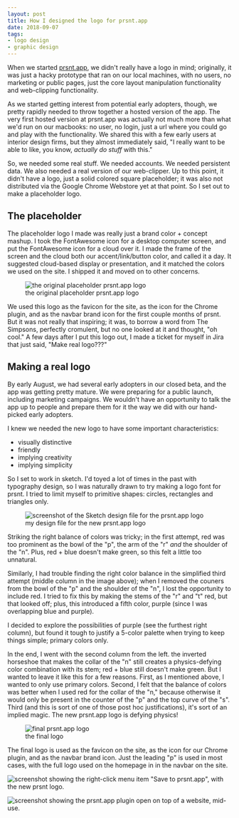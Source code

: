 ```yaml
---
layout: post
title: How I designed the logo for prsnt.app
date: 2018-09-07
tags:
- logo design
- graphic design
---
```


When we started <a href="https://prsnt.app" target="_blank">prsnt.app</a>, we didn't really have a logo in mind; originally, it was just a hacky prototype that ran on our local machines, with no users, no marketing or public pages, just the core layout manipulation functionality and web-clipping functionality.

As we started getting interest from potential early adopters, though, we pretty rapidly needed to throw together a hosted version of the app. The very first hosted version at prsnt.app was actually not much more than what we'd run on our macbooks: no user, no login, just a url where you could go and play with the functionality. We shared this with a few early users at interior design firms, but they almost immediately said, "I really want to be able to like, you know, _actually do stuff_ with this."

So, we needed some real stuff. We needed accounts. We needed persistent data. We also needed a real version of our web-clipper. Up to this point, it didn't have a logo, just a solid colored square placeholder; it was also not distributed via the Google Chrome Webstore yet at that point. So I set out to make a placeholder logo.

## The placeholder

The placeholder logo I made was really just a brand color + concept mashup. I took the FontAwesome icon for a desktop computer screen, and put the FontAwesome icon for a cloud over it. I made the frame of the screen and the cloud both our accent/link/button color, and called it a day. It suggested cloud-based display or presentation, and it matched the colors we used on the site. I shipped it and moved on to other concerns.

<figure>
  <img src="{{site.baseurl}}/images/2018/09/07/placeholder.jpg" alt="the original placeholder prsnt.app logo" />
  <figcaption>the original placeholder prsnt.app logo</figcaption>
</figure>

We used this logo as the favicon for the site, as the icon for the Chrome plugin, and as the navbar brand icon for the first couple months of prsnt. But it was not really that inspiring; it was, to borrow a word from The Simpsons, perfectly cromulent, but no one looked at it and thought, "oh cool." A few days after I put this logo out, I made a ticket for myself in Jira that just said, "Make real logo???"

## Making a real logo

By early August, we had several early adopters in our closed beta, and the app was getting pretty mature. We were preparing for a public launch, including marketing campaigns. We wouldn't have an opportunity to talk the app up to people and prepare them for it the way we did with our hand-picked early adopters. 

I knew we needed the new logo to have some important characteristics: 

* visually distinctive
* friendly
* implying creativity
* implying simplicity

So I set to work in sketch. I'd toyed a lot of times in the past with typography design, so I was naturally drawn to try making a logo font for prsnt. I tried to limit myself to primitive shapes: circles, rectangles and triangles only.

<figure>
  <img src="{{site.baseurl}}/images/2018/09/07/logo-design-process.jpg" alt="screenshot of the Sketch design file for the prsnt.app logo" />
  <figcaption>my design file for the new prsnt.app logo</figcaption>
</figure>

Striking the right balance of colors was tricky; in the first attempt, red was too prominent as the bowl of the "p", the arm of the "r" _and_ the shoulder of the "n". Plus, red + blue doesn't make green, so this felt a little too unnatural. 

Similarly, I had trouble finding the right color balance in the simplified third attempt (middle column in the image above); when I removed the couners from the bowl of the "p" and the shoulder of the "n", I lost the opportunity to include red. I tried to fix this by making the stems of the "r" and "t" red, but that looked off; plus, this introduced a fifth color, purple (since I was overlapping blue and purple). 

I decided to explore the possibilities of purple (see the furthest right column), but found it tough to justify a 5-color palette when trying to keep things simple; primary colors only.

In the end, I went with the second column from the left. the inverted horseshoe that makes the collar of the "n" still creates a physics-defying color combination with its stem; red + blue still doesn't make green. But I wanted to leave it like this for a few reasons. First, as I mentioned above, I wanted to only use primary colors. Second, I felt that the balance of colors was better when I used red for the collar of the "n," because otherwise it would only be present in the counter of the "p" and the top curve of the "s". Third (and this is sort of one of those post hoc justifications), it's sort of an implied magic. The new prsnt.app logo is defying physics!

<figure>
<img src="{{site.baseurl}}/images/2018/09/07/final-logo.jpg" alt="final prsnt.app logo" />
<figcaption>the final logo</figcaption>
</figure>

The final logo is used as the favicon on the site, as the icon for our Chrome plugin, and as the navbar brand icon. Just the leading "p" is used in most cases, with the full logo used on the homepage in in the navbar on the site. 

![screenshot showing the right-click menu item "Save to prsnt.app", with the new prsnt logo.]({{site.baseurl}}/images/2018/09/07/right-click.jpg)

![screenshot showing the prsnt.app plugin open on top of a website, mid-use.]({{site.baseurl}}/images/2018/09/07/plugin.jpg)
